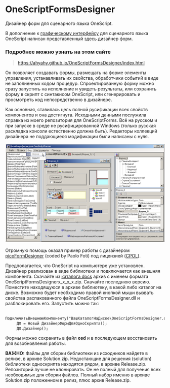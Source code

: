 # OneScriptFormsDesigner
Дизайнер форм для сценарного языка OneScript.

В дополнение к [графическому интерфейсу](https://github.com/ahyahy/OneScriptForms) для сценарного языка OneScript написан представленный здесь дизайнер форм.

### Подробнее можно узнать на этом сайте

> <https://ahyahy.github.io/OneScriptFormsDesigner/index.html>

Он позволяет создавать формы, размещать на форме элементы управления, устанавливать их свойства, обработчики событий в виде не заполненных кодом процедур. Спроектированную форму можно сразу запустить на исполнение и увидеть результаты, или сохранить форму в скрипт с синтакисом OneScript, или сгенерировать и просмотреть код непосредственно в дизайнере.

Как основная, ставилась цель полной русификации всех свойств компонентов и она достигнута. Исходными данными послужила справка из моего репозитория для OneScriptForms. Всё на русском и при запуске в среде не русифицированной Windows (только русская раскладка консоли естественно должна быть). Редакторы коллекций дизайнера не поддающиеся модификации были написаны с нуля.

![Дизайнер](https://github.com/ahyahy/OneScriptFormsDesigner/blob/main/docs/OneScriptFormsDesigner.png)

Огромную помощь оказал пример работы с дизайнером [picoFormDesigner](https://www.codeproject.com/Articles/60175/The-DesignSurface-Extended-Class-is-Back-Together) (coded by Paolo Foti) под лицензией ([CPOL](https://www.codeproject.com/info/cpol10.aspx)).

Предполагается, что OneScript на компьютере уже установлен. Дизайнер реализован в виде библиотеки и подключается как внешняя компонента.
Скачайте из [каталога docs](https://github.com/ahyahy/OneScriptFormsDesigner/tree/main/docs) архив с именем формата OneScriptFormsDesignerх_х_х_х.zip. Скачайте последнюю версию. Поместите находящуюся в архиве библиотеку, в какой либо каталог на диске. Возможно будет необходимо правой кнопкой мыши вызвать свойства распакованного файла OneScriptFormsDesigner.dll и разблокировать его. 
Запустить можно так:

```bsl
     ПодключитьВнешнююКомпоненту("ВашКаталогНаДиске\OneScriptFormsDesigner.dll");
     ДФ = Новый ДизайнерФормДляОдноСкрипта();
     ДФ.Дизайнер();
```

Формы можно сохранить в файл **osd** и в последующем восстановить для возобновления работы.

**ВАЖНО:** Файлы для сборки библиотеки из исходников найдете в релизе, в архиве Solution.zip. Недостающие для решения (solution) библиотеки односкрипта находятся рядом, в архиве Release.zip. Репозиторий лучше не клонировать. Он не полный для получения всех необходимых для сборки файлов. Полный набор именно в архиве Solution.zip положенном в релиз, плюс архив Release.zip.
